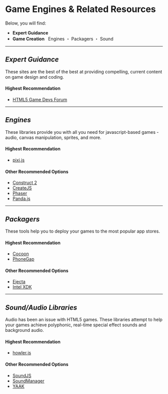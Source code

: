 # Game Engines & Related Resources

Below, you will find:

* **Expert Guidance**
* **Game Creation** &nbsp; Engines ・ Packagers ・ Sound

---
## ***Expert Guidance***

These sites are the best of the best at providing compelling, current content on game design and coding.

#### Highest Recommendation
* [HTML5 Game Devs Forum](http://www.html5gamedevs.com/)

---
## ***Engines***
These libraries provide you with all you need for javascript-based games - audio, canvas manipulation, sprites, and more.

#### Highest Recommendation
* [pixi.js](http://www.pixijs.com)

#### Other Recommended Options
* [Construct 2](https://www.scirra.com/construct2)
* [CreateJS](http://createjs.com)
* [Phaser](http://phaser.io)
* [Panda.js](http://www.pandajs.net)

---
## ***Packagers***
These tools help you to deploy your games to the most popular app stores.

#### Highest Recommendation
* [Cocoon](http://www.ludei.com/tech/cocoonjs)
* [PhoneGap](http://phonegap.com)

#### Other Recommended Options
* [Ejecta](http://impactjs.com/ejecta)
* [Intel XDK](http://html5dev-software.intel.com/)

---
## ***Sound/Audio Libraries***
Audio has been an issue with HTML5 games.  These libraries attempt to help your games achieve polyphonic, real-time special effect sounds and background audio.

#### Highest Recommendation
* [howler.js](https://github.com/goldfire/howler.js)

#### Other Recommended Options
* [SoundJS](http://soundjs.com/)
* [SoundManager](http://www.schillmania.com/projects/soundmanager2/)
* [YAAK](http://wappworks.github.io/yaak.js/)
